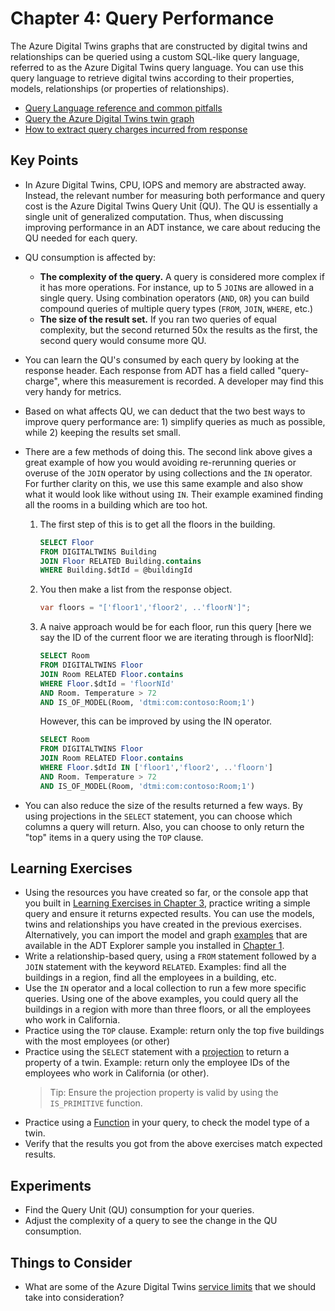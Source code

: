 # Chapter 4: Query Performance

The Azure Digital Twins graphs that are constructed by digital twins and relationships can be queried using a custom SQL-like query language, referred to as the Azure Digital Twins query language. You can use this query language to retrieve digital twins according to their properties, models, relationships (or properties of relationships).

- [Query Language reference and common pitfalls](https://docs.microsoft.com/en-us/azure/digital-twins/concepts-query-language)
- [Query the Azure Digital Twins twin graph](https://docs.microsoft.com/en-us/azure/digital-twins/how-to-query-graph)
- [How to extract query charges incurred from response](https://docs.microsoft.com/en-us/azure/digital-twins/concepts-query-units)

## Key Points

- In Azure Digital Twins, CPU, IOPS and memory are abstracted away. Instead, the relevant number for measuring both performance and query cost is the Azure Digital Twins Query Unit (QU). The QU is essentially a single unit of generalized computation. Thus, when discussing improving performance in an ADT instance, we care about reducing the QU needed for each query.
- QU consumption is affected by:
  - **The complexity of the query.** A query is considered more complex if it has more operations. For instance, up to 5 `JOIN`s are allowed in a single query. Using combination operators (`AND`, `OR`) you can build compound queries of multiple query types (`FROM`, `JOIN`, `WHERE`, etc.)
  - **The size of the result set.** If you ran two queries of equal complexity, but the second returned 50x the results as the first, the second query would consume more QU.
- You can learn the QU's consumed by each query by looking at the response header. Each response from ADT has a field called "query-charge", where this measurement is recorded. A developer may find this very handy for metrics.
- Based on what affects QU, we can deduct that the two best ways to improve query performance are: 1) simplify queries as much as possible, while 2) keeping the results set small.
- There are a few methods of doing this. The second link above gives a great example of how you would avoiding re-rerunning queries or overuse of the `JOIN` operator by using collections and the `IN` operator. For further clarity on this, we use this same example and also show what it would look like without using `IN`. Their example examined finding all the rooms in a building which are too hot.
  1. The first step of this is to get all the floors in the building.

      ```SQL
      SELECT Floor
      FROM DIGITALTWINS Building
      JOIN Floor RELATED Building.contains
      WHERE Building.$dtId = @buildingId
      ```

  2. You then make a list from the response object.

      ```C#
      var floors = "['floor1','floor2', ..'floorN']"; 
      ```

  3. A naive approach would be for each floor, run this query [here we say the ID of the current floor we are iterating through is floorNId]:

      ``` SQL
      SELECT Room
      FROM DIGITALTWINS Floor
      JOIN Room RELATED Floor.contains
      WHERE Floor.$dtId = 'floorNId'
      AND Room. Temperature > 72
      AND IS_OF_MODEL(Room, 'dtmi:com:contoso:Room;1')
      ```

      However, this can be improved by using the IN operator.

      ```SQL
      SELECT Room
      FROM DIGITALTWINS Floor
      JOIN Room RELATED Floor.contains
      WHERE Floor.$dtId IN ['floor1','floor2', ..'floorn']
      AND Room. Temperature > 72
      AND IS_OF_MODEL(Room, 'dtmi:com:contoso:Room;1')
      ```

- You can also reduce the size of the results returned a few ways. By using projections in the `SELECT` statement, you can choose which columns a query will return. Also, you can choose to only return the "top" items in a query using the `TOP` clause.

## Learning Exercises

- Using the resources you have created so far, or the console app that you built in [Learning Exercises in Chapter 3](03-sdks-and-apis.md), practice writing a simple query and ensure it returns expected results. You can use the models, twins and relationships you have created in the previous exercises. Alternatively, you can import the model and graph [examples](https://github.com/Azure-Samples/digital-twins-explorer/tree/master/client/examples) that are available in the ADT Explorer sample you installed in [Chapter 1](01-adt-overview.md).
- Write a relationship-based query, using a `FROM` statement followed by a `JOIN` statement with the keyword `RELATED`. Examples: find all the buildings in a region, find all the employees in a building, etc.
- Use the `IN` operator and a local collection to run a few more specific queries. Using one of the above examples, you could query all the buildings in a region with more than three floors, or all the employees who work in California.
- Practice using the `TOP` clause. Example: return only the top five buildings with the most employees (or other)
- Practice using the `SELECT` statement with a [projection](https://docs.microsoft.com/en-us/azure/digital-twins/how-to-query-graph#filter-results-specify-return-set-with-projections) to return a property of a twin. Example: return only the employee IDs of the employees who work in California (or other).
  > Tip: Ensure the projection property is valid by using the `IS_PRIMITIVE` function.
- Practice using a [Function](https://docs.microsoft.com/en-us/azure/digital-twins/concepts-query-language#functions) in your query, to check the model type of a twin.
- Verify that the results you got from the above exercises match expected results.

## Experiments

- Find the Query Unit (QU) consumption for your queries.
- Adjust the complexity of a query to see the change in the QU consumption.

## Things to Consider

- What are some of the Azure Digital Twins [service limits](https://docs.microsoft.com/en-us/azure/digital-twins/reference-service-limits) that we should take into consideration?
